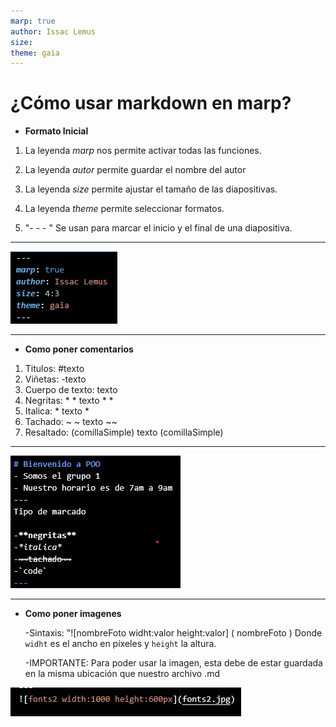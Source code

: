 ```yaml
---
marp: true
author: Issac Lemus
size: 
theme: gaia
---
```

# ¿Cómo usar markdown en marp?
- **Formato Inicial**
1. La leyenda *marp* nos permite activar todas las funciones.
2. La leyenda *autor* permite guardar el nombre del autor
3. La leyenda *size* permite ajustar el tamaño de las diapositivas.
4. La leyenda *theme* permite seleccionar formatos.

5. "- - - " Se usan para marcar el inicio y el final de una diapositiva.
---
![formatoIni width:1150px height:600px](formatoIni.jpg)

---
- **Como poner comentarios**

1. Titulos: #texto
2. Viñetas: -texto
3. Cuerpo de texto: texto
4. Negritas: * * texto * *
5. Italica: * texto *
6. Tachado: ~ ~ texto ~~
7. Resaltado: (comillaSimple) texto  (comillaSimple)

---
![fonts2 width:1000 height:600px](fonts2.jpg)

---

- **Como poner imagenes**

    -Sintaxis: "![nombreFoto widht:valor height:valor] ( nombreFoto )
Donde `widht` es el ancho en píxeles y `height` la altura.

    -IMPORTANTE: Para poder usar la imagen, esta debe de estar guardada en la misma ubicación que nuestro archivo .md

 ![imagen width:900px height:](imagen.jpg)
